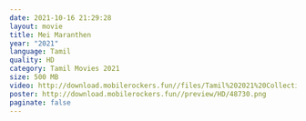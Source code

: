 ```yaml
---
date: 2021-10-16 21:29:28
layout: movie
title: Mei Maranthen
year: "2021"
language: Tamil
quality: HD
category: Tamil Movies 2021
size: 500 MB
video: http://download.mobilerockers.fun//files/Tamil%202021%20Collection/Mei%20Maranthen%20(2021)/Mei%20Maranthen%20(2021)%20Full%20Movies/Mei%20Maranthen%20(2021)%20HDRip/Mei%20Maranthen%20(2021)%20HDRip%20Single%20Part.mp4
poster: http://download.mobilerockers.fun//preview/HD/48730.png
paginate: false
---
```

